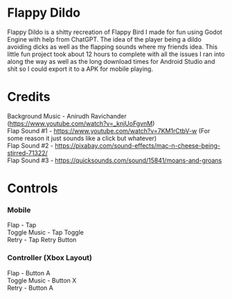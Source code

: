 # Flappy Dildo
Flappy Dildo is a shitty recreation of Flappy Bird I made for fun using Godot Engine with help from ChatGPT. The idea of the player being a dildo avoiding dicks as well as the flapping sounds where my friends idea. This little fun project took about 12 hours to complete with all the issues I ran into along the way as well as the long download times for Android Studio and shit so I could export it to a APK for mobile playing.

# Credits
Background Music - Anirudh Ravichander (https://www.youtube.com/watch?v=_knjUoFgvnM)<br>
Flap Sound #1 - https://www.youtube.com/watch?v=7KM1rCtbV-w (For some reason it just sounds like a click but whatever)<br>
Flap Sound #2 - https://pixabay.com/sound-effects/mac-n-cheese-being-stirred-71322/<br>
Flap Sound #3 - https://quicksounds.com/sound/15841/moans-and-groans

# Controls
### Mobile
Flap - Tap<br>
Toggle Music - Tap Toggle<br>
Retry - Tap Retry Button
### Controller (Xbox Layout)
Flap - Button A<br>
Toggle Music - Button X<br>
Retry - Button A
